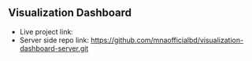 ## Visualization Dashboard
- Live project link: 
- Server side repo link: https://github.com/mnaofficialbd/visualization-dashboard-server.git